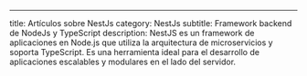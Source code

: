 ---

title: Artículos sobre NestJs
category: NestJs
subtitle: Framework backend de NodeJs y TypeScript
description: NestJS es un framework de aplicaciones en Node.js que utiliza la arquitectura de microservicios y soporta TypeScript. Es una herramienta ideal para el desarrollo de aplicaciones escalables y modulares en el lado del servidor.
